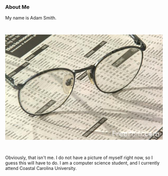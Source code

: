 ### About Me
My name is Adam Smith.

<br/>

[//]: # (Glasses image. These comments are weird.)
![Alt text](image.jpg)

<br/>

Obviously, that isn't me. I do not have a picture of myself right now, so I guess this will have to do. I am a computer science student, and I currently attend Coastal Carolina University.

